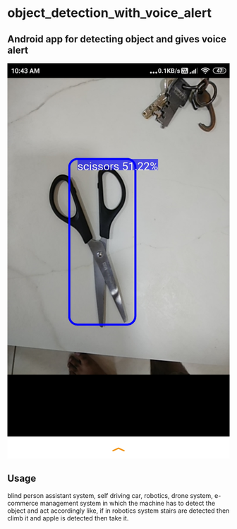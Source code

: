 # object_detection_with_voice_alert

## Android app for detecting object and gives voice alert  


![](app/src/main/res/drawable/outputdemo2.jpg)

## Usage
 blind person assistant system, self driving car, robotics, drone system, e-commerce management system in which the machine has to detect the object and act accordingly like, if in robotics system stairs are detected then climb it and apple is detected then take it.
